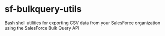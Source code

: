 sf-bulkquery-utils
==================

Bash shell utilities for exporting CSV data from your SalesForce organization using the SalesForce Bulk Query API
